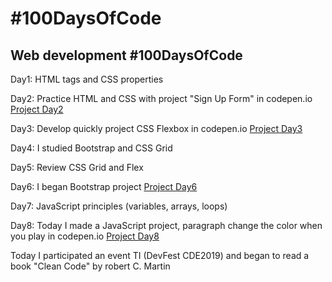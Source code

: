 <h1>#100DaysOfCode</h1>
<h2>Web development #100DaysOfCode</h2>
<p>Day1: HTML tags and CSS properties</p>
<p>Day2: Practice HTML and CSS with project "Sign Up Form" in codepen.io <a href="https://codepen.io/Andres-Ibanez/pen/yLLEZBY">Project Day2</a></p>
<p>Day3: Develop quickly project CSS Flexbox in codepen.io <a href="https://codepen.io/Andres-Ibanez/pen/jOOpNOO">Project Day3</a></p></p>
<p>Day4: I studied Bootstrap and CSS Grid</p>
<p>Day5: Review CSS Grid and Flex</p>
<p>Day6: I began Bootstrap project <a href="https://codepen.io/Andres-Ibanez/pen/ExxppKp">Project Day6</a></p></p>
<p>Day7: JavaScript principles (variables, arrays, loops)</p>
<p>Day8: Today I made a JavaScript project, paragraph change the color when you play in codepen.io <a href="https://codepen.io/Andres-Ibanez/pen/KKKroqd">Project Day8</a></p>
<p>Today I participated an event TI (DevFest CDE2019) and began to read a book "Clean Code" by robert C. Martin</p>
